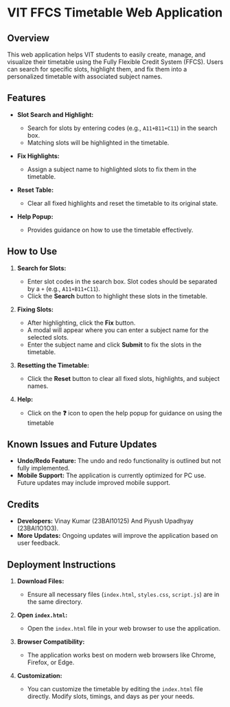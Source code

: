 # VIT FFCS Timetable Web Application

## Overview

This web application helps VIT students to easily create, manage, and visualize their timetable using the Fully Flexible Credit System (FFCS). Users can search for specific slots, highlight them, and fix them into a personalized timetable with associated subject names.

## Features

- **Slot Search and Highlight:** 
  - Search for slots by entering codes (e.g., `A11+B11+C11`) in the search box.
  - Matching slots will be highlighted in the timetable.
  
- **Fix Highlights:** 
  - Assign a subject name to highlighted slots to fix them in the timetable.
  
- **Reset Table:** 
  - Clear all fixed highlights and reset the timetable to its original state.
  
- **Help Popup:** 
  - Provides guidance on how to use the timetable effectively.

## How to Use

1. **Search for Slots:**
   - Enter slot codes in the search box. Slot codes should be separated by a `+` (e.g., `A11+B11+C11`).
   - Click the **Search** button to highlight these slots in the timetable.

2. **Fixing Slots:**
   - After highlighting, click the **Fix** button.
   - A modal will appear where you can enter a subject name for the selected slots.
   - Enter the subject name and click **Submit** to fix the slots in the timetable.

3. **Resetting the Timetable:**
   - Click the **Reset** button to clear all fixed slots, highlights, and subject names.

4. **Help:**
   - Click on the **❓** icon to open the help popup for guidance on using the timetable

## Known Issues and Future Updates

- **Undo/Redo Feature:** The undo and redo functionality is outlined but not fully implemented.
- **Mobile Support:** The application is currently optimized for PC use. Future updates may include improved mobile support.

## Credits

- **Developers:** Vinay Kumar (23BAI10125) And Piyush Upadhyay (23BAI1O1O3).
- **More Updates:** Ongoing updates will improve the application based on user feedback.

## Deployment Instructions

1. **Download Files:**
   - Ensure all necessary files (`index.html`, `styles.css`, `script.js`) are in the same directory.

2. **Open `index.html`:**
   - Open the `index.html` file in your web browser to use the application.

3. **Browser Compatibility:**
   - The application works best on modern web browsers like Chrome, Firefox, or Edge.

4. **Customization:**
   - You can customize the timetable by editing the `index.html` file directly. Modify slots, timings, and days as per your needs.
